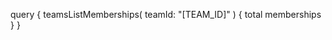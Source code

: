 query {
    teamsListMemberships(
        teamId: "[TEAM_ID]"
    ) {
        total
        memberships
    }
}